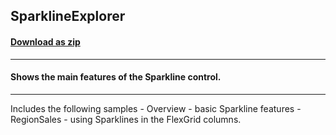 ## SparklineExplorer
#### [Download as zip](https://minhaskamal.github.io/DownGit/#/home?url=https://github.com/GrapeCity/ComponentOne-WinForms-Samples/tree/master/Core\Sparkline\CS\SparklineExplorer)
____
#### Shows the main features of the Sparkline control.
____
Includes the following samples - Overview - basic Sparkline features - RegionSales - using Sparklines in the FlexGrid columns. 